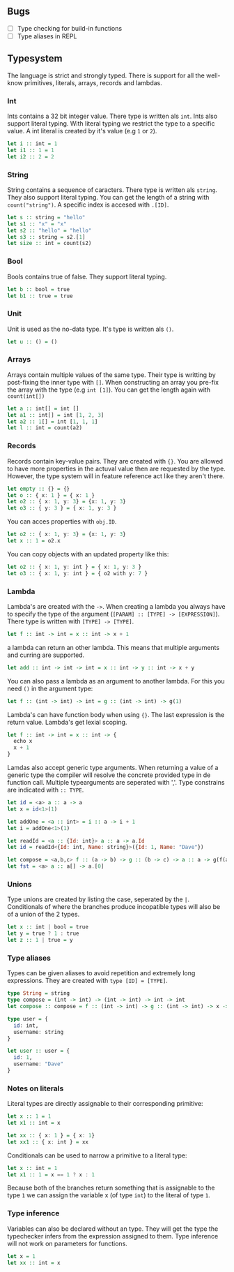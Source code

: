 ## Bugs

* [ ] Type checking for build-in functions
* [ ] Type aliases in REPL

## Typesystem

The language is strict and strongly typed. There is support for all the well-know primitives, literals, arrays, records and lambdas.

### Int

Ints contains a 32 bit integer value. There type is written als `int`. Ints also support literal typing. With literal typing we restrict the type to a specific value. A int literal is created by it's value (e.g `1` or `2`).

```hs
let i :: int = 1
let i1 :: 1 = 1
let i2 :: 2 = 2
```

### String

String contains a sequence of caracters. There type is written als `string`. They also support literal typing. You can get the length of a string with `count("string")`. A specific index is accesed with `.[ID]`.

```hs
let s :: string = "hello"
let s1 :: "x" = "x"
let s2 :: "hello" = "hello"
let s3 :: string = s2.[1]
let size :: int = count(s2)
```

### Bool

Bools contains true of false. They support literal typing.

```hs
let b :: bool = true
let b1 :: true = true
```

### Unit

Unit is used as the no-data type. It's type is written als `()`.

```hs
let u :: () = ()
```

### Arrays

Arrays contain multiple values of the same type. Their type is writting by post-fixing the inner type with `[]`. When constructing an array you pre-fix the array with the type (e.g `int [1]`). You can get the length again with `count(int[])`

```hs
let a :: int[] = int []
let a1 :: int[] = int [1, 2, 3]
let a2 :: 1[] = int [1, 1, 1]
let l :: int = count(a2)
```

### Records

Records contain key-value pairs. They are created with `{}`. You are allowed to have more properties in the actuval value then are requested by the type. However, the type system will in feature reference act like they aren't there.

```hs
let empty :: {} = {}
let o :: { x: 1 } = { x: 1 }
let o2 :: { x: 1, y: 3} = {x: 1, y: 3}
let o3 :: { y: 3 } = { x: 1, y: 3 }
```

You can acces properties with `obj.ID`.

```hs
let o2 :: { x: 1, y: 3} = {x: 1, y: 3}
let x :: 1 = o2.x
```

You can copy objects with an updated property like this:

```hs
let o2 :: { x: 1, y: int } = { x: 1, y: 3 }
let o3 :: { x: 1, y: int } = { o2 with y: 7 }
```

### Lambda

Lambda's are created with the `->`. When creating a lambda you always have to specify the type of the argument (`[PARAM] :: [TYPE] -> [EXPRESSION]`). There type is written with `[TYPE] -> [TYPE]`.

```hs
let f :: int -> int = x :: int -> x + 1
```

a lambda can return an other lambda. This means that multiple arguments and curring are supported.

```hs
let add :: int -> int -> int = x :: int -> y :: int -> x + y
```

You can also pass a lambda as an argument to another lambda. For this you need `()` in the argument type:

```hs
let f :: (int -> int) -> int = g :: (int -> int) -> g(1)
```

Lambda's can have function body when using `{}`. The last expression is the return value. Lambda's get lexial scoping.

```hs
let f :: int -> int = x :: int -> {
  echo x
  x + 1
}
```

Lamdas also accept generic type arguments. When returning a value of a generic type the compiler will resolve the concrete provided type in de function call. Multiple typearguments are seperated with ','. Type constrains are indicated with `:: TYPE`.

```hs
let id = <a> a :: a -> a
let x = id<1>(1)

let addOne = <a :: int> = i :: a -> i + 1
let i = addOne<1>(1)

let readId = <a :: {Id: int}> a :: a -> a.Id
let id = readId<{Id: int, Name: string}>({Id: 1, Name: "Dave"})

let compose = <a,b,c> f :: (a -> b) -> g :: (b -> c) -> a :: a -> g(f(a))
let fst = <a> a :: a[] -> a.[0]
```

### Unions

Type unions are created by listing the case, seperated by the `|`. Conditionals of where the branches produce incopatible types will also be of a union of the 2 types.

```hs
let x :: int | bool = true
let y = true ? 1 : true
let z :: 1 | true = y
```

### Type aliases

Types can be given aliases to avoid repetition and extremely long expressions. They are created with `type [ID] = [TYPE]`.

```hs
type String = string
type compose = (int -> int) -> (int -> int) -> int -> int
let compose :: compose = f :: (int -> int) -> g :: (int -> int) -> x -> g(f(x))

type user = {
  id: int,
  username: string
}

let user :: user = {
  id: 1,
  username: "Dave"
}
```

### Notes on literals

Literal types are directly assignable to their corresponding primitive:

```hs
let x :: 1 = 1
let x1 :: int = x

let xx :: { x: 1 } = { x: 1}
let xx1 :: { x: int } = xx
```

Conditionals can be used to narrow a primitive to a literal type:

```hs
let x :: int = 1
let x1 :: 1 = x == 1 ? x : 1
```

Because both of the branches return something that is assignable to the type `1` we can assign the variable x (of type `int`) to the literal of type `1`.

### Type inference

Variables can also be declared without an type. They will get the type the typechecker infers from the expression assigned to them. Type inference will not work on parameters for functions.

```hs
let x = 1
let xx :: int = x
```
